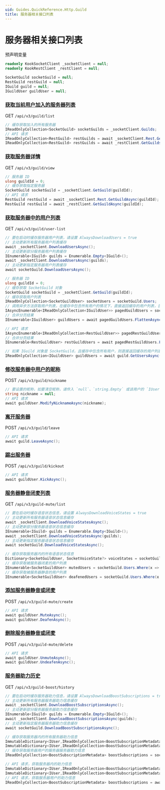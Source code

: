 ```yaml
---
uid: Guides.QuickReference.Http.Guild
title: 服务器相关接口列表
---
```


# 服务器相关接口列表

预声明变量

```csharp
readonly KookSocketClient _socketClient = null;
readonly KookRestClient _restClient = null;

SocketGuild socketGuild = null;
RestGuild restGuild = null;
IGuild guild = null;
IGuildUser guildUser = null;
```

### [获取当前用户加入的服务器列表]

GET `/api/v3/guild/list`

```csharp
// 缓存获取加入的所有服务器
IReadOnlyCollection<SocketGuild> socketGuilds = _socketClient.Guilds;
// API 请求
IReadOnlyCollection<RestGuild> restGuilds = await _socketClient.Rest.GetGuildsAsync();
IReadOnlyCollection<RestGuild> restGuilds = await _restClient.GetGuildsAsync();
```

### [获取服务器详情]

GET `/api/v3/guild/view`

```csharp
// 服务器 ID
ulong guildId = 0;
// 缓存获取指定服务器
SocketGuild socketGuild = _socketClient.GetGuild(guildId);
// API 请求
RestGuild restGuild = await _socketClient.Rest.GetGuildAsync(guildId);
RestGuild restGuild = await _restClient.GetGuildAsync(guildId);
```

### [获取服务器中的用户列表]

GET `/api/v3/guild/user-list`

```csharp
// 要在启动时缓存服务器用户列表，请设置 AlwaysDownloadUsers = true
// 主动更新所有服务器用户列表缓存
await _socketClient.DownloadUsersAsync();
// 主动更新部分服务器用户列表缓存
IEnumerable<IGuild> guilds = Enumerable.Empty<IGuild>();
await _socketClient.DownloadUsersAsync(guilds);
// 主动更新指定服务器用户列表缓存
await socketGuild.DownloadUsersAsync();

// 服务器 ID
ulong guildId = 0;
// 缓存获取 SocketGuild 对象
SocketGuild socketGuild = _socketClient.GetGuild(guildId);
// 缓存获取用户列表
IReadOnlyCollection<SocketGuildUser> socketUsers = socketGuild.Users;
// 调用异步方法获取用户列表，在缓存中包含所有用户的情况下，直接返回缓存的用户列表，否则会发起 API 请求获取分页结果
IAsyncEnumerable<IReadOnlyCollection<IGuildUser>> pagedGuildUsers = socketGuild.GetUsersAsync();
// 合并分页结果
IEnumerable<IGuildUser> guildUsers = await pagedGuildUsers.FlattenAsync();

// API 请求
IAsyncEnumerable<IReadOnlyCollection<RestGuildUser>> pagedRestGuildUsers = restGuild.GetUsersAsync();
// 合并分页结果
IEnumerable<RestGuildUser> restGuildUsers = await pagedRestGuildUsers.FlattenAsync();

// 如果 IGuild 对象是 SocketGuild，且缓存中包含所有用户，则直接返回缓存的用户列表，否则会发起 API 请求获取全部用户信息
IReadOnlyCollection<IGuildUser> guildUsers = await guild.GetUsersAsync();
```

### [修改服务器中用户的昵称]

POST `/api/v3/guild/nickname`

```csharp
// 要设置的昵称，如要清空昵称，请传入 `null`、`string.Empty` 或该用户的 `IUser.Username`
string nickname = null;
// API 请求
await guildUser.ModifyNicknameAsync(nickname);
```

### [离开服务器]

POST `/api/v3/guild/leave`

```csharp
// API 请求
await guild.LeaveAsync();
```

### [踢出服务器]

POST `/api/v3/guild/kickout`

```csharp
// API 请求
await guildUser.KickAsync();
```

### [服务器静音闭麦列表]

GET `/api/v3/guild-mute/list`

```csharp
// 要在启动时缓存语音状态信息，请设置 AlwaysDownloadVoiceStates = true
// 主动更新所有服务器语音状态信息缓存
await _socketClient.DownloadVoiceStatesAsync();
// 主动更新部分服务器语音状态信息缓存
IEnumerable<IGuild> guilds = Enumerable.Empty<IGuild>();
await _socketClient.DownloadVoiceStatesAsync(guilds);
// 主动更新指定服务器语音状态信息缓存
await socketGuild.DownloadVoiceStatesAsync();

// 缓存获取服务器内的所有语音状态信息
Dictionary<SocketGuildUser, SocketVoiceState?> voiceStates = socketGuild.Users.ToDictionary(x => x, x => x.VoiceState);
// 缓存获取被服务器闭麦的用户列表
IEnumerable<SocketGuildUser> mutedUsers = socketGuild.Users.Where(x => x.VoiceState?.IsMuted == true);
// 缓存获取被服务器静音的用户列表
IEnumerable<SocketGuildUser> deafenedUsers = socketGuild.Users.Where(x => x.VoiceState?.IsDeafened == true);
```

### [添加服务器静音或闭麦]

POST `/api/v3/guild-mute/create`

```csharp
// API 请求
await guildUser.MuteAsync();
await guildUser.DeafenAsync();
```

### [删除服务器静音或闭麦]

POST `/api/v3/guild-mute/delete`

```csharp
// API 请求
await guildUser.UnmuteAsync();
await guildUser.UndeafenAsync();
```

### [服务器助力历史]

GET `/api/v3/guild-boost/history`

```csharp
// 要在启动时缓存服务器助力信息，请设置 AlwaysDownloadBoostSubscriptions = true
// 主动更新所有服务器服务器助力信息缓存
await _socketClient.DownloadBoostSubscriptionsAsync();
// 主动更新部分服务器服务器助力信息缓存
IEnumerable<IGuild> guilds = Enumerable.Empty<IGuild>();
await _socketClient.DownloadBoostSubscriptionsAsync(guilds);
// 主动更新指定服务器服务器助力信息缓存
await socketGuild.DownloadBoostSubscriptionsAsync();

// 缓存获取服务器内的所有服务器助力信息
ImmutableDictionary<IUser,IReadOnlyCollection<BoostSubscriptionMetadata>> boostSubscriptions = socketGuild.BoostSubscriptions;
ImmutableDictionary<IUser,IReadOnlyCollection<BoostSubscriptionMetadata>> validBoostSubscriptions = socketGuild.ValidBoostSubscriptions;
// 缓存获取服务器用户的服务器服务器助力信息
IReadOnlyCollection<BoostSubscriptionMetadata> boostSubscriptions = socketGuildUser.BoostSubscriptions;

// API 请求，获取服务器内的助力信息
ImmutableDictionary<IUser,IReadOnlyCollection<BoostSubscriptionMetadata>> boostSubscriptions = await guild.GetBoostSubscriptionsAsync();
ImmutableDictionary<IUser,IReadOnlyCollection<BoostSubscriptionMetadata>> boostSubscriptions = await guild.GetActiveBoostSubscriptionsAsync();
// API 请求，获取服务器用户的助力信息
IReadOnlyCollection<BoostSubscriptionMetadata> boostSubscriptions = await guildUser.GetBoostSubscriptionsAsync();
```

[获取当前用户加入的服务器列表]: https://developer.kookapp.cn/doc/http/guild#获取当前用户加入的服务器列表
[获取服务器详情]: https://developer.kookapp.cn/doc/http/guild#获取服务器详情
[获取服务器中的用户列表]: https://developer.kookapp.cn/doc/http/guild#获取服务器中的用户列表
[修改服务器中用户的昵称]: https://developer.kookapp.cn/doc/http/guild#修改服务器中用户的昵称
[离开服务器]: https://developer.kookapp.cn/doc/http/guild#离开服务器
[踢出服务器]: https://developer.kookapp.cn/doc/http/guild#踢出服务器
[服务器静音闭麦列表]: https://developer.kookapp.cn/doc/http/guild#服务器静音闭麦列表
[添加服务器静音或闭麦]: https://developer.kookapp.cn/doc/http/guild#添加服务器静音或闭麦
[删除服务器静音或闭麦]: https://developer.kookapp.cn/doc/http/guild#删除服务器静音或闭麦
[服务器助力历史]: https://developer.kookapp.cn/doc/http/guild#服务器助力历史
